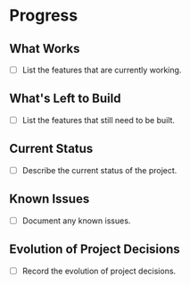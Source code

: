# Progress

## What Works

- [ ] List the features that are currently working.

## What's Left to Build

- [ ] List the features that still need to be built.

## Current Status

- [ ] Describe the current status of the project.

## Known Issues

- [ ] Document any known issues.

## Evolution of Project Decisions

- [ ] Record the evolution of project decisions.
